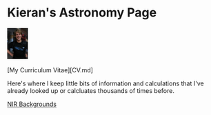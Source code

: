 # Kieran's Astronomy Page

<img src="me.png" width="48">

[My Curriculum Vitae][CV.md]

Here's where I keep little bits of information and calculations that I've 
already looked up or calcluates thousands of times before.

[NIR Backgrounds](NIR_backgrounds/NIR_bg.md)



